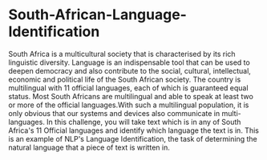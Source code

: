 # South-African-Language-Identification
South Africa is a multicultural society that is characterised by its rich linguistic diversity. Language is an indispensable tool that can be used to deepen democracy and also contribute to the social, cultural, intellectual, economic and political life of the South African society.  The country is multilingual with 11 official languages, each of which is guaranteed equal status. Most South Africans are multilingual and able to speak at least two or more of the official languages.With such a multilingual population, it is only obvious that our systems and devices also communicate in multi-languages.  In this challenge, you will take text which is in any of South Africa's 11 Official languages and identify which language the text is in. This is an example of NLP's Language Identification, the task of determining the natural language that a piece of text is written in.
